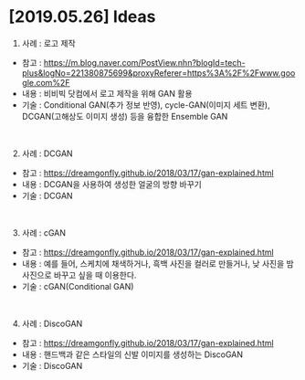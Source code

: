 # [2019.05.26] Ideas

1. 사례 : 로고 제작
 - 참고 : https://m.blog.naver.com/PostView.nhn?blogId=tech-plus&logNo=221380875699&proxyReferer=https%3A%2F%2Fwww.google.com%2F
 - 내용 : 비비빅 닷컴에서 로고 제작을 위해 GAN 활용
 - 기술 : Conditional GAN(추가 정보 반영), cycle-GAN(이미지 세트 변환), DCGAN(고해상도 이미지 생성) 등을 융합한 Ensemble GAN
 
 <br>
 
2. 사례 : DCGAN
 - 참고 : https://dreamgonfly.github.io/2018/03/17/gan-explained.html
 - 내용 : DCGAN을 사용하여 생성한 얼굴의 방향 바꾸기
 - 기술 : DCGAN
 
 <br>
 
3. 사례 : cGAN
 - 참고 : https://dreamgonfly.github.io/2018/03/17/gan-explained.html
 - 내용 : 예를 들어, 스케치에 채색하거나, 흑백 사진을 컬러로 만들거나, 낮 사진을 밤 사진으로 바꾸고 싶을 때 이용한다. 
 - 기술 : cGAN(Conditional GAN)
 
 <br>
 
4. 사례 : DiscoGAN
 - 참고 : https://dreamgonfly.github.io/2018/03/17/gan-explained.html
 - 내용 : 핸드백과 같은 스타일의 신발 이미지를 생성하는 DiscoGAN
 - 기술 : DiscoGAN
